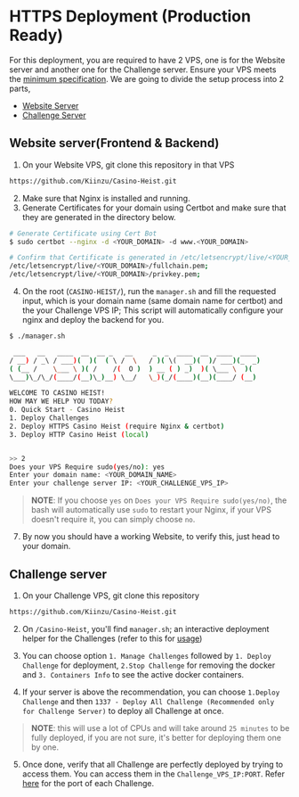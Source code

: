 # HTTPS Deployment (Production Ready)

For this deployment, you are required to have 2 VPS, one is for the Website server and another one for the Challenge server. Ensure your VPS meets the [minimum specification](../README.md#minimum-recommended-specification). We are going to divide the setup process into 2 parts, 
- [Website Server](#website-serverfrontend--backend)
- [Challenge Server](#challenge-server)

## Website server(Frontend & Backend)
1. On your Website VPS, git clone this repository in that VPS

```bash
https://github.com/Kiinzu/Casino-Heist.git
```

2. Make sure that Nginx is installed and running.
3. Generate Certificates for your domain using Certbot and make sure that they are generated in the directory below.

```bash
# Generate Certificate using Cert Bot
$ sudo certbot --nginx -d <YOUR_DOMAIN> -d www.<YOUR_DOMAIN> 

# Confirm that Certificate is generated in /etc/letsencrypt/live/<YOUR_DOMAIN>/
/etc/letsencrypt/live/<YOUR_DOMAIN>/fullchain.pem;
/etc/letsencrypt/live/<YOUR_DOMAIN>/privkey.pem;
```

4. On the root (`CASINO-HEIST/`), run the `manager.sh` and fill the requested input, which is your domain name (same domain name for certbot) and the your Challenge VPS IP; This script will automatically configure your nginx and deploy the backend for you. <br>
```bash
$ ./manager.sh

 ___   __   ____  __  __ _   __     _  _  ____  __  ____  ____ 
/ __) / _\ / ___)(  )(  ( \ /  \   / )( \(  __)(  )/ ___)(_  _)
( (__ /    \___ \ )( /    /(  O )  ) __ ( ) _)  )( \___ \  )(  
\___)\_/\_/(____/(__)\_)__) \__/   \_)(_/(____)(__)(____/ (__) 

WELCOME TO CASINO HEIST!
HOW MAY WE HELP YOU TODAY?
0. Quick Start - Casino Heist
1. Deploy Challenges
2. Deploy HTTPS Casino Heist (require Nginx & certbot)
3. Deploy HTTP Casino Heist (local)


>> 2
Does your VPS Require sudo(yes/no): yes
Enter your domain name: <YOUR_DOMAIN_NAME>
Enter your challenge server IP: <YOUR_CHALLENGE_VPS_IP>
```
>**NOTE**: If you choose `yes` on `Does your VPS Require sudo(yes/no)`, the bash will automatically use `sudo` to restart your Nginx, if your VPS doesn't require it, you can simply choose `no`.

7. By now you should have a working Website, to verify this, just head to your domain.

## Challenge server
1. On your Challenge VPS, git clone this repository

```bash
https://github.com/Kiinzu/Casino-Heist.git
```

2. On `/Casino-Heist`, you'll find `manager.sh`; an interactive deployment helper for the Challenges (refer to this for [usage](#local-Challenge-only-version))

3. You can choose option `1. Manage Challenges` followed by `1. Deploy Challenge` for deployment, `2.Stop Challenge` for removing the docker and `3. Containers Info` to see the active docker containers. 

4. If your server is above the recommendation, you can choose `1.Deploy Challenge` and then `1337 - Deploy All Challenge (Recommended only for Challenge Server)` to deploy all Challenge at once. 
> **NOTE**: this will use a lot of CPUs and will take around `25 minutes` to be fully deployed, if you are not sure, it's better for deploying them one by one.

5. Once done, verify that all Challenge are perfectly deployed by trying to access them. You can access them in the `Challenge_VPS_IP:PORT`. Refer [here](/Challenges/note.txt) for the port of each Challenge.